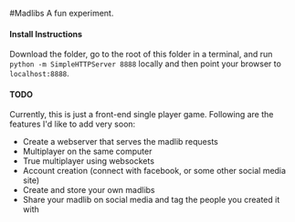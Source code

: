 #Madlibs
A fun experiment.

#### Install Instructions
Download the folder, go to the root of this folder in a terminal, and run `python -m SimpleHTTPServer 8888` locally and then point your browser to `localhost:8888`.

#### TODO
Currently, this is just a front-end single player game. Following are the features I'd like to add very soon:

- Create a webserver that serves the madlib requests
- Multiplayer on the same computer
- True multiplayer using websockets
- Account creation (connect with facebook, or some other social media site)
- Create and store your own madlibs
- Share your madlib on social media and tag the people you created it with
